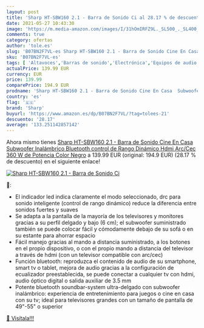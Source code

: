 ```yaml
---
layout: post
title: 'Sharp HT-SBW160 2.1 - Barra de Sonido Ci al 28.17 % de descuento'
date: 2021-05-27 10:43:30
image: 'https://m.media-amazon.com/images/I/31hOmIRFZ9L._SL500_._SL400_.jpg'
comments: true
category: ofertas
author: 'tole.es'
slug: 'B07BN2F7VL-es Sharp HT-SBW160 2.1 - Barra de Sonido Cine En Casa...'
sku: 'B07BN2F7VL-es'
tags: [ 'Altavoces','Barras de sonido','Electrónica','Equipos de audio y Hi-Fi','bluetooth','sharp', ]
actualPrice: 139.99 EUR
currency: EUR
price: 139.99
comparePrice: 194.9 EUR
prodname: 'Sharp HT-SBW160 2.1 - Barra de Sonido Cine En Casa  Subwoofer Inalámbrico  Bluetooth  control de Rango Dinámico  Hdmi Arc/Cec  360 W de Potencia  Color Negro'
country: 'es'
flag: '🇪🇸'
brand: 'Sharp'
buyurl: 'https://www.amazon.es/dp/B07BN2F7VL/?tag=tolees-21'
descuento: '28.17'
average: '133.251142857142'
---
```


Ahora mismo tienes [Sharp HT-SBW160 2.1 - Barra de Sonido Cine En Casa  Subwoofer Inalámbrico  Bluetooth  control de Rango Dinámico  Hdmi Arc/Cec  360 W de Potencia  Color Negro](https://www.amazon.es/dp/B07BN2F7VL/?tag=tolees-21) a 139.99 EUR (original: 194.9 EUR) (28.17 %  de descuento) en el siguiente enlace!

[![Sharp HT-SBW160 2.1 - Barra de Sonido Ci](https://m.media-amazon.com/images/I/31hOmIRFZ9L._SL500_._SL400_.jpg)](https://www.amazon.es/dp/B07BN2F7VL/?tag=tolees-21)

🔎:

- El indicador led indica claramente el modo seleccionado, drc para sonido inteligente (control de rango dinámico) reduce la diferencia entre sonidos fuertes y suaves
- Se adapta a la pantalla de la mayoría de los televisores y monitores gracias a su perfil delgado y bajo (6 cm); el subwoofer suministrado también se puede colocar fácil y cómodamente debajo de su sofá o en su estante para ahorrar espacio
- Fácil manejo gracias al mando a distancia suministrado, a los botones en el propio dispositivo, o con el propio mando a distancia del televisor a través de hdmi (con un televisor compatible con arc/cec)
- Función bluetooth: reproduzca el contenido de audio de su smartphone, smart tv o tablet, mejora de audio gracias a la configuración de ecualizador preestablecida, se puede conectar a cualquier tv con hdmi, audio óptico digital o salida auxiliar de 3.5 mm
- Potente bluetooth soundbar-system ultra-delgado con subwoofer inalámbrico: experiencia de entretenimiento para juegos o cine en casa con su tv; ideal para televisores grandes con un tamaño de pantalla de 49"-55" o superior

[🛒 Visítala!!!](https://www.amazon.es/dp/B07BN2F7VL/?tag=tolees-21)
